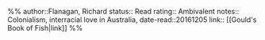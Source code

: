 %%
author::Flanagan, Richard
status:: Read
rating:: Ambivalent
notes:: Colonialism, interracial love in Australia, 
date-read::20161205
link:: [[Gould's Book of Fish|link]]
%%